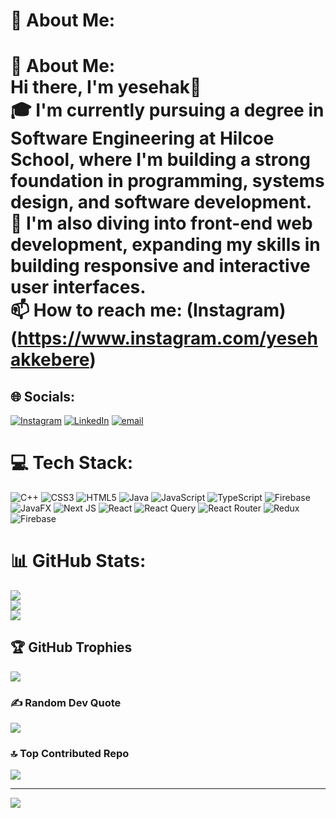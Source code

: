 # 💫 About Me:
# 💫 About Me:<br>Hi there, I'm yesehak👋<br>🎓 I'm currently pursuing a degree in Software Engineering at Hilcoe School, where I'm building a strong foundation in programming, systems design, and software development.<br>🌱 I'm also diving into front-end web development, expanding my skills in building responsive and interactive user interfaces.<br>📫 How to reach me: (Instagram)(https://www.instagram.com/yesehakkebere)


## 🌐 Socials:
[![Instagram](https://img.shields.io/badge/Instagram-%23E4405F.svg?logo=Instagram&logoColor=white)](https://instagram.com/yesehakkebere) [![LinkedIn](https://img.shields.io/badge/LinkedIn-%230077B5.svg?logo=linkedin&logoColor=white)](https://linkedin.com/in/yesehakkebere) [![email](https://img.shields.io/badge/Email-D14836?logo=gmail&logoColor=white)](mailto:codeolmpus@gmail.com) 

# 💻 Tech Stack:
![C++](https://img.shields.io/badge/c++-%2300599C.svg?style=for-the-badge&logo=c%2B%2B&logoColor=white) ![CSS3](https://img.shields.io/badge/css3-%231572B6.svg?style=for-the-badge&logo=css3&logoColor=white) ![HTML5](https://img.shields.io/badge/html5-%23E34F26.svg?style=for-the-badge&logo=html5&logoColor=white) ![Java](https://img.shields.io/badge/java-%23ED8B00.svg?style=for-the-badge&logo=openjdk&logoColor=white) ![JavaScript](https://img.shields.io/badge/javascript-%23323330.svg?style=for-the-badge&logo=javascript&logoColor=%23F7DF1E) ![TypeScript](https://img.shields.io/badge/typescript-%23007ACC.svg?style=for-the-badge&logo=typescript&logoColor=white) ![Firebase](https://img.shields.io/badge/firebase-%23039BE5.svg?style=for-the-badge&logo=firebase) ![JavaFX](https://img.shields.io/badge/javafx-%23FF0000.svg?style=for-the-badge&logo=javafx&logoColor=white) ![Next JS](https://img.shields.io/badge/Next-black?style=for-the-badge&logo=next.js&logoColor=white) ![React](https://img.shields.io/badge/react-%2320232a.svg?style=for-the-badge&logo=react&logoColor=%2361DAFB) ![React Query](https://img.shields.io/badge/-React%20Query-FF4154?style=for-the-badge&logo=react%20query&logoColor=white) ![React Router](https://img.shields.io/badge/React_Router-CA4245?style=for-the-badge&logo=react-router&logoColor=white) ![Redux](https://img.shields.io/badge/redux-%23593d88.svg?style=for-the-badge&logo=redux&logoColor=white) ![Firebase](https://img.shields.io/badge/firebase-a08021?style=for-the-badge&logo=firebase&logoColor=ffcd34)
# 📊 GitHub Stats:
![](https://github-readme-stats.vercel.app/api?username=tonyk-code&theme=transparent&hide_border=true&include_all_commits=false&count_private=false)<br/>
![](https://nirzak-streak-stats.vercel.app/?user=tonyk-code&theme=transparent&hide_border=true)<br/>
![](https://github-readme-stats.vercel.app/api/top-langs/?username=tonyk-code&theme=transparent&hide_border=true&include_all_commits=false&count_private=false&layout=compact)

## 🏆 GitHub Trophies
![](https://github-profile-trophy.vercel.app/?username=tonyk-code&theme=radical&no-frame=true&no-bg=true&margin-w=4)

### ✍️ Random Dev Quote
![](https://quotes-github-readme.vercel.app/api?type=horizontal&theme=tokyonight)

### 🔝 Top Contributed Repo
![](https://github-contributor-stats.vercel.app/api?username=tonyk-code&limit=5&theme=dark&combine_all_yearly_contributions=true)

---
[![](https://visitcount.itsvg.in/api?id=tonyk-code&icon=0&color=0)](https://visitcount.itsvg.in)

<!-- Proudly created with GPRM ( https://gprm.itsvg.in ) -->
